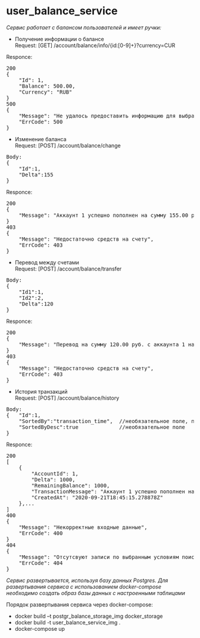 # user_balance_service

*Сервис работает с балансом пользователей и имеет ручки:*

-   Получение информации о балансе</br>
Request:
[GET] /account/balance/info/{id:[0-9]+}?currency=CUR

Responce:
<pre>
200
{
	"Id": 1,
	"Balance": 500.00,
	"Currency": "RUB"
}
500
{
    "Message": "Не удалось предоставить информацию для выбранного курса валюты",
    "ErrCode": 500
}
</pre>

-   Изменение баланса</br>
Request:
[POST] /account/balance/change
<pre>
Body:
{
    "Id":1,
    "Delta":155
}
</pre>

Responce:
<pre>
200
{
    "Message": "Аккаунт 1 успешно пополнен на сумму 155.00 руб."
}
403
{
    "Message": "Недостаточно средств на счету",
    "ErrCode": 403
}
</pre>

-   Перевод между счетами</br>
Request:
[POST] /account/balance/transfer
<pre>
Body:
{
    "Id1":1,
    "Id2":2,
    "Delta":120
}
</pre>

Responce:
<pre>
200
{
    "Message": "Перевод на сумму 120.00 руб. с аккаунта 1 на аккаунт 2 выполнен успешно."
}
403
{
    "Message": "Недостаточно средств на счету",
    "ErrCode": 403
}
</pre>

-   История транзакций</br>
Request:
[POST] /account/balance/history

<pre>
Body:
{   "Id":1,
    "SortedBy":"transaction_time",  //необязательное поле, параметры: "transaction_time", "transaction_sum"
    "SortedByDesc":true             //необязательное поле
}
</pre>

Responce:
<pre>
200
[
    {
        "AccountId": 1,
        "Delta": 1000,
        "RemainingBalance": 1000,
        "TransactionMessage": "Аккаунт 1 успешно пополнен на сумму 1000.00 руб.",
        "CreatedAt": "2020-09-21T18:45:15.278878Z"
    },...
]
400
{
    "Message": "Некорректные входные данные",
    "ErrCode": 400
}
404
{
    "Message": "Отсутсвуют записи по выбранным условиям поиска",
    "ErrCode": 404
}
</pre>

*Сервис развертывается, используя базу данных Postgres. Для развертывания сервиса с использованием docker-compose необходимо создать образ базы данных с настроенными таблицами*

Порядок развертывания сервиса через docker-compose:
-   docker build –t postgr_balance_storage_img docker_storage
-   docker build -t user_balance_service_img .
-   docker-compose up
